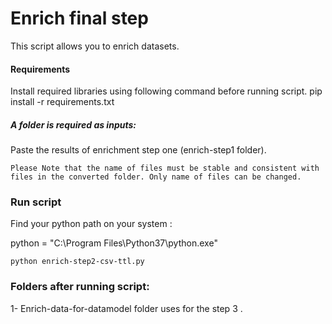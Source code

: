 # Enrich final step
This script allows you to enrich datasets.

#### Requirements

Install required libraries using following command before running script. pip install -r requirements.txt

##### A folder is required as inputs:

Paste the results of enrichment step one (enrich-step1 folder).

`Please Note that the name of files must be stable and consistent with files in the converted folder.
Only name of files can be changed.`

### Run script

Find your python path on your system :

python = "C:\Program Files\Python37\python.exe"

`python enrich-step2-csv-ttl.py`


### Folders after running script:


1- Enrich-data-for-datamodel folder uses for the step 3 .





